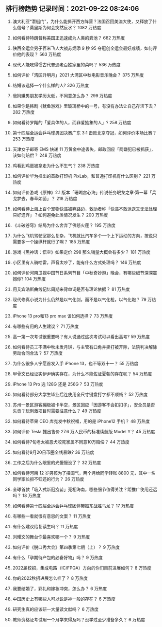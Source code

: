 
## 排行榜趋势 记录时间：2021-09-22 08:24:06
  
  1. 澳大利亚“潜艇门”，为什么能撕开西方阵营？法国召回美澳大使，又释放了什么信号？莫里斯为何会突然反水？ 1082 万热度
    
  2. 如何看待特朗普称美国正迅速成为人类的粪池？ 682 万热度
    
  3. 陕西全运会男子百米飞人大战苏炳添 9 秒 95 夺冠创全运会最好成绩，如何评价他的表现？ 563 万热度
    
  4. 现代人能吃得惯古代普通老百姓家里的菜吗？ 536 万热度
    
  5. 如何评价「湾区升明月」2021 大湾区中秋电影音乐晚会？ 375 万热度
    
  6. 结婚该选择一个什么样的人? 326 万热度
    
  7. 爸妈嫌男朋友学历太低，不同意怎么办？ 299 万热度
    
  8. 如果你是韩剧《鱿鱼游戏》里玻璃桥中的一号，有没有办法让自己存活下去？ 282 万热度
    
  9. 如何看待罗翔的「爱具体的人，而非爱抽象的人」? 258 万热度
    
  10. 第十四届全运会乒乓球男团决赛广东 3:1 击败北京夺冠，如何评价本场比赛？ 253 万热度
    
  11. 天津女子邮寄 EMS 快递 11 万黄金中途丢失，邮政回应「两嫌犯已被抓获」，该如何赔偿？ 248 万热度
    
  12. 鸡看到鸡蛋被拿走为什么不生气？ 238 万热度
    
  13. 如何评价华为推出的首款打印机 PixLab，和普通打印机有什么区别？ 221 万热度
    
  14. 如何评价游戏《原神》2.1 版本「珊瑚宫心海」传说任务眠龙之章·第一幕「兵戈梦去，春草如茵」？ 218 万热度
    
  15. 如何看待上海上百个宠物快递被弃路边，救助者称「快递不敢派送又无法处理只好遗弃」？如何避免此类情况发生？ 200 万热度
    
  16. 《斗破苍穹》结局为什么舍弃了佛怒火莲？ 195 万热度
    
  17. 为什么飞机驾驶室那么复杂，飞机就比汽车多个一个上下运动的方向，按说只需要多一个操纵杆就行了啊？ 185 万热度
    
  18. 游戏《黑神话：悟空》如果定价 298 那么销量大概会有多少？ 181 万热度
    
  19. 小区里有人骑哈雷，声音太吵了，能有什么方式处理吗？ 146 万热度
    
  20. 如何评价河南卫视中国节日系列节目「中秋奇妙游」晚会，有哪些细节深深震撼你? 104 万热度
    
  21. 用艾宾浩斯曲线记忆周期来背单词是否有理论依据？ 81 万热度
    
  22. 现代修真小说为什么仍然是以气化剑，而不是以气化枪，以气化炮？ 79 万热度
    
  23. iPhone 13 pro和13 pro max 该如何选择？ 73 万热度
    
  24. 有哪些有用的人生建议？ 71 万热度
    
  25. 高一第一次考试很重要吗？有人说通过这次考试可以看出高考? 59 万热度
    
  26. 如何看待员工不满中秋未发月饼，与主管有口角并撕打被开除，法院判决解除劳动合同合法？ 57 万热度
    
  27. 为什么很多人宁愿首发入手 iPhone 13，也不等双十一？ 55 万热度
    
  28. 甲骨文已经证实伊尹确实存在，为什么不能佐证夏朝的存在呢？ 54 万热度
    
  29. iPhone 13 Pro 选 128G 还是 256G？ 53 万热度
    
  30. 如何看待部分大学生毕业后连使用全尺寸键盘打字都不顺畅？ 52 万热度
    
  31. 苏州一景区游客蹦极被卡半空，景区回应「因游客不会扣扣子」，安全员是否失责？玩刺激项目时需要注意什么？ 49 万热度
    
  32. 如何看待苹果 CEO 库克发中秋祝福，用的是 iPhone12 手机？ 48 万热度
    
  33. 如何评价 Tesla 推出售价 27.6 万人民币的标准续航版 Model Y？ 45 万热度
    
  34. 如何看待7旬老太被恶犬咬死家属不同意10万赔偿？ 44 万热度
    
  35. 如何看待9月20日币圈全线暴跌? 36 万热度
    
  36. 工作之后为什么眼里的光慢慢没了？ 32 万热度
    
  37. 如何看待河南 12 岁男孩为了摆阔气，两个月给同学转账 8800 元，其中一名同学家长拒不归还的行为？ 26 万热度
    
  38. 全球首款「吸入式新冠疫苗」亮相海南，哪些细节值得关注？距推广使用还远吗？ 18 万热度
    
  39. 如何看待第十四届全运会乒乓球团体樊振东战胜马龙？ 17 万热度
    
  40. 有哪些一看就很有意思的文案？ 11 万热度
    
  41. 有什么建议给复读生吗？ 11 万热度
    
  42. 刘耀文的舞台你最喜欢哪一个？ 9 万热度
    
  43. 如何评价《脱口秀大会》第四季第七期（上）？ 9 万热度
    
  44. 有什么「孕期待产包的必备好物」吗？ 9 万热度
    
  45. 2022届校招，集成电路（IC/FPGA）方向的你们目前进展如何？ 8 万热度
    
  46. 你的2022秋招进展怎么样了？ 8 万热度
    
  47. 我要结婚了，彩礼和嫁妆冲突，怎么办？ 6 万热度
    
  48. 中国历史上有哪些人可以说是神一般的存在？ 6 万热度
    
  49. 研究生真的应该研一大量读文献吗？ 6 万热度
    
  50. 教师资格证考试用一个月学来得及吗？没学过至少准备多久？ 6 万热度
    